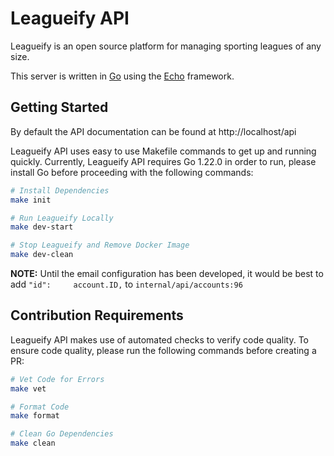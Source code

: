 # Leagueify API

Leagueify is an open source platform for managing sporting leagues of any size.

This server is written in [Go][go-website] using the [Echo][echo-website] framework.

## Getting Started

By default the API documentation can be found at http://localhost/api

Leagueify API uses easy to use Makefile commands to get up and running quickly. Currently, Leagueify API requires Go 1.22.0 in order to run, please install Go before proceeding with the following commands:

``` bash
# Install Dependencies
make init

# Run Leagueify Locally
make dev-start

# Stop Leagueify and Remove Docker Image
make dev-clean
```

**NOTE:** Until the email configuration has been developed, it would be best to add `"id":     account.ID,` to `internal/api/accounts:96`

## Contribution Requirements

Leagueify API makes use of automated checks to verify code quality. To ensure code quality, please run the following commands before creating a PR:

```bash
# Vet Code for Errors
make vet

# Format Code 
make format

# Clean Go Dependencies
make clean
```

[go-website]: https://go.dev
[echo-website]: https://echo.labstack.com

